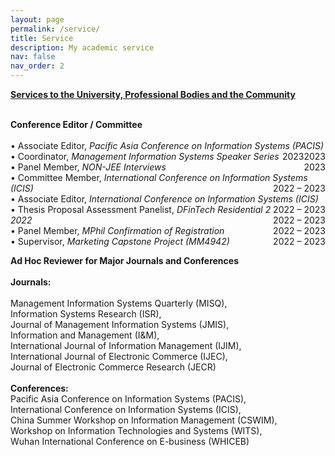 ```yaml
---
layout: page
permalink: /service/
title: Service
description: My academic service
nav: false
nav_order: 2
---
```


<strong><u>Services to the University, Professional Bodies and the Community</u></strong><br><br>

<strong>Conference Editor / Committee</strong> <br> <br>
• Associate Editor, <i>Pacific Asia Conference on Information Systems (PACIS)</i> <float style="display:inline-block; float:right;">2023</float><br>
• Coordinator, <i>Management Information Systems Speaker Series</i> <float style="display:inline-block; float:right;">2023</float><br>
• Panel Member, <i>NON-JEE Interviews</i> <float style="display:inline-block; float:right;">2023</float><br>
• Committee Member, <i>International Conference on Information Systems (ICIS)</i> <float style="display:inline-block; float:right;">2022 – 2023</float><br>
• Associate Editor, <i>International Conference on Information Systems (ICIS)</i> <float style="display:inline-block; float:right;">2022 – 2023</float><br>
• Thesis Proposal Assessment Panelist, <i>DFinTech Residential 2 2022</i> <float style="display:inline-block; float:right;">2022 – 2023</float><br>
• Panel Member, <i>MPhil Confirmation of Registration</i> <float style="display:inline-block; float:right;">2022 – 2023</float><br>
• Supervisor, <i>Marketing Capstone Project (MM4942)</i> <float style="display:inline-block; float:right;">2022 – 2023</float>



<strong>Ad Hoc Reviewer for Major Journals and Conferences</strong> <br><br>
<strong>Journals:</strong> <br><br>
Management Information Systems Quarterly (MISQ),<br>Information Systems Research (ISR),<br> Journal of Management Information Systems (JMIS),<br> Information and Management (I&M),<br> International Journal of Information Management (IJIM),<br> International Journal of Electronic Commerce (IJEC),<br> Journal of Electronic Commerce Research (JECR) <br><br>
<strong>Conferences:</strong> <br>
Pacific Asia Conference on Information Systems (PACIS),<br> International Conference on Information Systems (ICIS), <br>China Summer Workshop on Information Management (CSWIM),<br> Workshop on Information Technologies and Systems (WITS),<br> Wuhan International Conference on E-business (WHICEB)
